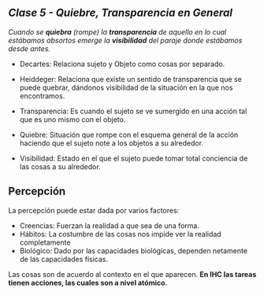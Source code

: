 ## _Clase 5 - Quiebre, Transparencia en General_

<i>Cuando se **quiebra** (rompe) la **transparencia** de aquello en lo cual
estábamos absortos emerge la **visibilidad** del paraje donde estábamos desde
antes.</i>

 * Decartes: Relaciona sujeto y Objeto como cosas por separado.
 * Heiddeger: Relaciona que existe un sentido de transparencia que se puede 
   quebrar, dándonos visibilidad de la situación en la que nos encontramos.

    
 * Transparencia: Es cuando el sujeto se ve sumergido en una acción tal que es 
   uno mismo con el objeto.
 * Quiebre: Situación que rompe con el esquema general de la acción haciendo 
   que el sujeto note a los objetos a su alrededor.
 * Visibilidad: Estado en el que el sujeto puede tomar total conciencia de las 
   cosas a su alrededor. 


## Percepción

La percepción puede estar dada por varios factores:
    
 * Creencias: Fuerzan la realidad a que sea de una forma.
 * Hábitos: La costumbre de las cosas nos impide ver la realidad completamente
 * Biológico: Dado por las capacidades biológicas, dependen netamente de las 
   capacidades físicas.
    
Las cosas son de acuerdo al contexto en el que aparecen.
**En IHC las tareas tienen acciones, las cuales son a nivel atómico.**